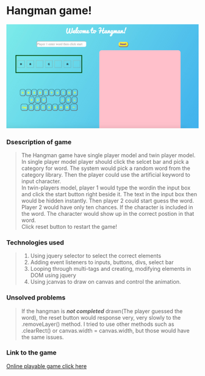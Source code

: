 # Hangman game!  
![imgeHangman](assets/readmeimg.jpg)
### Dsescription of game
>The Hangman game have single player model and twin player model.  
>In single player model player should click the selcet bar and pick a category for word. The system would pick a random word from the category library. Then the player could use the artificial keyword to input character.  
>In twin-players model, player 1 would type the wordin the input box and click the start button right beside it. The text in the input box then would be hidden instantly. Then player 2 could start guess the word. Player 2 would have only ten chances. If the character is included in the word. The character would show up in the correct postion in that word.  
>Click reset button to restart the game!



### Technologies used
>1. Using jquery selector to select the correct elements 
>2. Adding event listeners to inputs, buttons, divs, select bar  
>3. Looping through multi-tags and creating, modifying elements in DOM using jquery
>4. Using jcanvas to draw on canvas and control the animation.

### Unsolved problems
>If the hangman is **_not completed_** drawn(The player guessed the word), the reset button would response very, very slowly to the .removeLayer() method. I tried to use other methods such as .clearRect() or canvas.width = canvas.width, but those would have the same issues.

### Link to the game
[Online playable game click here ](https://yuli0109.github.io/project1/)